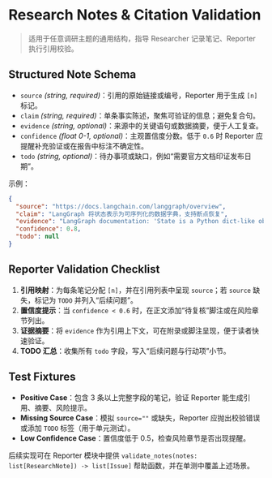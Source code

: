 # Research Notes & Citation Validation

> 适用于任意调研主题的通用结构，指导 Researcher 记录笔记、Reporter 执行引用校验。

## Structured Note Schema
- `source` *(string, required)*：引用的原始链接或编号，Reporter 用于生成 `[n]` 标记。
- `claim` *(string, required)*：单条事实陈述，聚焦可验证的信息；避免复合句。
- `evidence` *(string, optional)*：来源中的关键语句或数据摘要，便于人工复查。
- `confidence` *(float 0-1, optional)*：主观置信度分数。低于 `0.6` 时 Reporter 应提醒补充验证或在报告中标注不确定性。
- `todo` *(string, optional)*：待办事项或缺口，例如“需要官方文档印证发布日期”。

示例：
```json
{
  "source": "https://docs.langchain.com/langgraph/overview",
  "claim": "LangGraph 将状态表示为可序列化的数据字典，支持断点恢复",
  "evidence": "LangGraph documentation: 'State is a Python dict-like object that can be saved between runs.'",
  "confidence": 0.8,
  "todo": null
}
```

## Reporter Validation Checklist
1. **引用映射**：为每条笔记分配 `[n]`，并在引用列表中呈现 `source`；若 `source` 缺失，标记为 `TODO` 并列入“后续问题”。
2. **置信度提示**：当 `confidence < 0.6` 时，在正文添加“待复核”脚注或在风险章节列出。
3. **证据摘要**：将 `evidence` 作为引用上下文，可在附录或脚注呈现，便于读者快速验证。
4. **TODO 汇总**：收集所有 `todo` 字段，写入“后续问题与行动项”小节。

## Test Fixtures
- **Positive Case**：包含 3 条以上完整字段的笔记，验证 Reporter 能生成引用、摘要、风险提示。
- **Missing Source Case**：模拟 `source=""` 或缺失，Reporter 应抛出校验错误或添加 `TODO` 标签（用于单元测试）。
- **Low Confidence Case**：置信度低于 0.5，检查风险章节是否出现提醒。

后续实现可在 Reporter 模块中提供 `validate_notes(notes: list[ResearchNote]) -> list[Issue]` 帮助函数，并在单测中覆盖上述场景。
